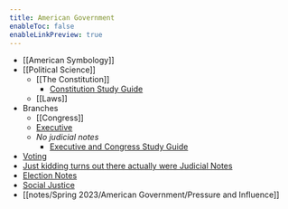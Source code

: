 ```yaml
---
title: American Government
enableToc: false
enableLinkPreview: true
---
```


- [[American Symbology]]
- [[Political Science]]
	- [[The Constitution]]
		- [Constitution Study Guide](notes/Spring%202023/American%20Government/Constitution%20Study%20Guide.md)
	- [[Laws]]
- Branches
	- [[Congress]]
	- [Executive](notes/Spring%202023/American%20Government/Executive.md)
	- *No judicial notes*
		- [Executive and Congress Study Guide](notes/Spring%202023/American%20Government/Executive%20and%20Congress%20Study%20Guide.md)
- [Voting](notes/Spring%202023/American%20Government/Voting.md)
- [Just kidding turns out there actually were Judicial Notes](notes/Spring%202023/American%20Government/Judicial%20Notes.md)
- [Election Notes](notes/Spring%202023/American%20Government/Election%20Notes.md)
- [Social Justice](notes/Spring%202023/American%20Government/Social%20Justice.md)
- [[notes/Spring 2023/American Government/Pressure and Influence]]